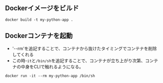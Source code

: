 ## Dockerイメージをビルド
`docker build -t my-python-app . `

## Dockerコンテナを起動
- '--rm'を追記することで、コンテナから抜けたタイミングでコンテナを削除してくれる
- この時-`it`と`/bin/sh`を追記することで、コンテナが立ち上がり次第、コンテナの中身をCLIで触れるようになる。

`docker run -it --rm my-python-app /bin/sh`
